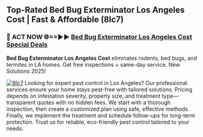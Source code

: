 ## Top-Rated Bed Bug Exterminator Los Angeles Cost | Fast & Affordable (8lc7)

<h3>🐜 ACT NOW 🌐==►► <a href="https://tinyurl.com/yc7vsfwc" rel="nofollow">Bed Bug Exterminator Los Angeles Cost Special Deals</a></h3>

**Bed Bug Exterminator Los Angeles Cost** eliminates rodents, bed bugs, and termites in LA homes. Get free inspections + same-day service. New Solutions 2025!

[![8lc7](https://i.imgur.com/1VzRXn8.jpeg)](https://tinyurl.com/yc7vsfwc)
Looking for expert pest control in Los Angeles? Our professional services ensure your home stays pest-free with tailored solutions. Pricing depends on infestation severity, property size, and treatment type—transparent quotes with no hidden fees. We start with a thorough inspection, then create a customized plan using safe, effective methods. Finally, we implement the treatment and schedule follow-ups for long-term protection. Trust us for reliable, eco-friendly pest control tailored to your needs.